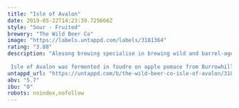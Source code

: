 ```yaml
---
title: "Isle of Avalon"
date: 2019-05-22T14:23:39.725666Z
style: "Sour - Fruited"
brewery: "The Wild Beer Co"
image: "https://labels.untappd.com/labels/3181364"
rating: "3.88"
description: "Alesong brewing specialise in brewing wild and barrel-aged beers in Oregon in the USA. They have produced multiple award-winning beers since they started in 2015 and we were incredibly honoured to have the opportunity to work with them for this collaboration.  Isle of Avalon was fermented in foudre on apple pomace from Burrowhill Cider Farm. The complexity and depth of the beer comes from being matured in the King’s Estate barrels, all the way from the pacific North West of the USA."
untappd_url: "https://untappd.com/b/the-wild-beer-co-isle-of-avalon/3181364"
abv: "5.7"
ibu: "0"
robots: noindex,nofollow
---
```

